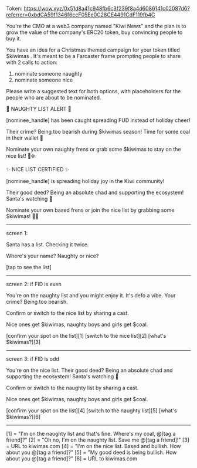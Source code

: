 Token: https://wow.xyz/0x51d8a41c948fb6c3f239f8a4d6086141c02087d6?referrer=0xbdCA59f1346f6ccF05Ee0C28CE4491CdF119fb4C


You're the CMO at a web3 company named "Kiwi News" and the plan is to grow the value of the company's ERC20 token, buy convincing people to buy it.

You have an idea for a Christmas themed campaign for your token titled $kiwimas . It's meant to be a Farcaster frame prompting people to share with 2 calls to action:

1. nominate someone naughty
2. nominate someone nice

Please write a suggested text for both options, with placeholders for the people who are about to be nominated.


🚨 NAUGHTY LIST ALERT 🚨

[nominee_handle] has been caught spreading FUD instead of holiday cheer! 

Their crime? Being too bearish during $kiwimas season! Time for some coal in their wallet 🎅

Nominate your own naughty frens or grab some $kiwimas to stay on the nice list! 🥝❄️



✨ NICE LIST CERTIFIED ✨

[nominee_handle] is spreading holiday joy in the Kiwi community! 

Their good deed? Being an absolute chad and supporting the ecosystem! Santa's watching 👀

Nominate your own based frens or join the nice list by grabbing some $kiwimas! 🎄🥝

---

screen 1:

Santa has a list. Checking it twice.

Where's your name? Naughty or nice? 

[tap to see the list]

---

screen 2: if FID is even

You're on the naughty list and you might enjoy it. It's defo a vibe. Your crime? Being too bearish.

Confirm or switch to the nice list by sharing a cast.

Nice ones get $kiwimas, naughty boys and girls get $coal.

[confirm your spot on the list][1]
[switch to the nice list][2]
[what's $kiwimas?][3]

---

screen 3: if FID is odd

You're on the nice list. Their good deed? Being an absolute chad and supporting the ecosystem! Santa's watching 👀

Confirm or switch to the naughty list by sharing a cast. 

Nice ones get $kiwimas, naughty boys and girls get $coal.

[confirm your spot on the list][4]
[switch to the naughty list][5]
[what's $kiwimas?][6]

---

[1] = "I'm on the naughty list and that's fine. Where's my coal, @[tag a friend]?"
[2] = "Oh no, I'm on the naughty list. Save me @[tag a friend]!"
[3] = URL to kiwimas.com
[4] = "I'm on the nice list. Based and bullish. How about you @[tag a friend]?"
[5] = "My good deed is being bullish. How about you @[tag a friend]?"
[6] = URL to kiwimas.com


